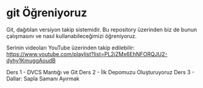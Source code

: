 # git Öğreniyoruz

Git, dağıtılan versiyon takip sistemidir. Bu repository üzerinden biz de bunun çalışmasını ve nasıl kullanabileceğimizi öğreniyoruz.

Serinin videoları YouTube üzerinden takip edilebilir: https://www.youtube.com/playlist?list=PL2jZMx6EhNFORQJU2-dyhy1KmuggAoudB

Ders 1 - DVCS Mantığı ve Git
Ders 2 - İlk Depomuzu Oluşturuyoruz
Ders 3 - Dallar: Sapla Samanı Ayırmak